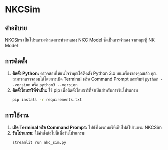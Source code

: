 # NKCSim

## คำอธิบาย

NKCSim เป็นโปรแกรมจำลองการทำงานของ NKC Model ซึ่งเป็นการจำลอง
จากทฤษฏี NK Model

## การติดตั้ง

1.  **ติดตั้ง Python:** ตรวจสอบให้แน่ใจว่าคุณได้ติดตั้ง Python 3.x บนเครื่องของคุณแล้ว คุณสามารถตรวจสอบได้โดยการเปิด Terminal หรือ Command Prompt และพิมพ์ `python --version` หรือ `python3 --version`
2.  **ติดตั้งไลบรารีที่จำเป็น:** ใช้ pip เพื่อติดตั้งไลบรารีที่จำเป็นสำหรับการรันโปรแกรม
    ```bash
    pip install -r requirements.txt
    ```

## การใช้งาน

1.  **เปิด Terminal หรือ Command Prompt:** ไปยังไดเรกทอรีที่เก็บไฟล์โปรแกรม NKCSim
2.  **รันโปรแกรม:** ใช้คำสั่งต่อไปนี้เพื่อรันโปรแกรม
    ```bash
    streamlit run nkc_sim.py
    ```
